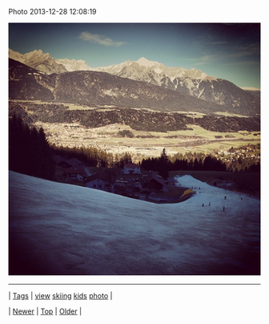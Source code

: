 <!--
title: Photo 2013-12-28 12
date: 2020-06-28T15:27:00.209Z
tags: view, skiing, kids, photo
-->


Photo 2013-12-28 12:08:19

![](71406988052-0.jpg)

<!--BOTTOM-POST-NAVIGATION-->
---

| [Tags](tags.md) | [view](tag-view.md) [skiing](tag-skiing.md) [kids](tag-kids.md) [photo](tag-photo.md) |

| [Newer](71404090636.md) | [Top](index.md) | [Older](71408984626.md) |
